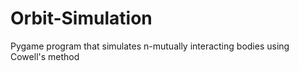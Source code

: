 # Orbit-Simulation
Pygame program that simulates n-mutually interacting bodies using Cowell's method

